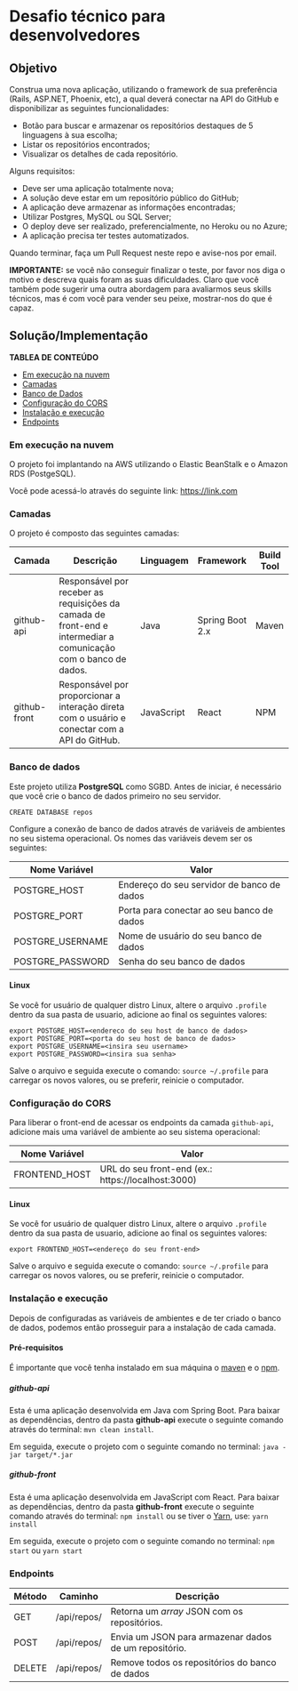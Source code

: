 # Desafio técnico para desenvolvedores

## Objetivo

Construa uma nova aplicação, utilizando o framework de sua preferência (Rails, ASP.NET, Phoenix, etc), a qual deverá conectar na API do GitHub e disponibilizar as seguintes funcionalidades:

- Botão para buscar e armazenar os repositórios destaques de 5 linguagens à sua escolha;
- Listar os repositórios encontrados;
- Visualizar os detalhes de cada repositório.

Alguns requisitos:

- Deve ser uma aplicação totalmente nova;
- A solução deve estar em um repositório público do GitHub;
- A aplicação deve armazenar as informações encontradas;
- Utilizar Postgres, MySQL ou SQL Server;
- O deploy deve ser realizado, preferencialmente, no Heroku ou no Azure;
- A aplicação precisa ter testes automatizados.

Quando terminar, faça um Pull Request neste repo e avise-nos por email.

**IMPORTANTE:** se você não conseguir finalizar o teste, por favor nos diga o motivo e descreva quais foram as suas dificuldades. Claro que você também pode sugerir uma outra abordagem para avaliarmos seus skills técnicos, mas é com você para vender seu peixe, mostrar-nos do que é capaz.

## Solução/Implementação

**TABLEA DE CONTEÚDO** 
* [Em execução na nuvem](#em_execucao)
* [Camadas](#camadas)
* [Banco de Dados](#db)
* [Configuração do CORS](#cors) 
* [Instalação e execução](#instalexec)
* [Endpoints](#endpoints)


<a name="em_execucao"></a>

### Em execução na nuvem

O projeto foi implantando na AWS utilizando o Elastic BeanStalk e o Amazon RDS (PostgeSQL).

Você pode acessá-lo através do seguinte link:
https://link.com

<a name="camadas"></a>

### Camadas

O projeto é composto das seguintes camadas:

|Camada   | Descrição  | Linguagem | Framework | Build Tool |
|--|--|--|--|--|
| github-api | Responsável por receber as requisições da camada de front-end e intermediar a comunicação com o banco de dados. | Java |  Spring Boot 2.x| Maven |
| github-front | Responsável por proporcionar a interação direta com o usuário e conectar com a API do GitHub. | JavaScript |  React | NPM |

<a name="db"></a>

### Banco de dados

Este projeto utiliza **PostgreSQL** como SGBD. Antes de iniciar, é necessário que você crie o banco de dados primeiro no seu servidor.

`CREATE DATABASE repos`

Configure a conexão de banco de dados através de variáveis de ambientes no seu sistema operacional. Os nomes das variáveis devem ser os seguintes:

| Nome Variável | Valor
|--|--|
|POSTGRE_HOST|Endereço do seu servidor de banco de dados
|POSTGRE_PORT|Porta para conectar ao seu banco de dados
|POSTGRE_USERNAME|Nome de usuário do seu banco de dados
|POSTGRE_PASSWORD|Senha do seu banco de dados

#### Linux

Se você for usuário de qualquer distro Linux, altere o arquivo `.profile` dentro da sua pasta de usuario, adicione ao final os seguintes valores:

```
export POSTGRE_HOST=<endereco do seu host de banco de dados>
export POSTGRE_PORT=<porta do seu host de banco de dados>
export POSTGRE_USERNAME=<insira seu username>
export POSTGRE_PASSWORD=<insira sua senha>
```

Salve o arquivo e seguida execute o comando: `source ~/.profile` para carregar os novos valores, ou se preferir, reinicie o computador.

<a name="cors"></a>

### Configuração do CORS

Para liberar o front-end de acessar os endpoints da camada `github-api`, adicione mais uma variável de ambiente ao seu sistema operacional:

| Nome Variável | Valor
|--|--|
|FRONTEND_HOST|URL do seu front-end (ex.: https://localhost:3000)

#### Linux

Se você for usuário de qualquer distro Linux, altere o arquivo `.profile` dentro da sua pasta de usuario, adicione ao final os seguintes valores:

`export FRONTEND_HOST=<endereço do seu front-end>`

Salve o arquivo e seguida execute o comando: `source ~/.profile` para carregar os novos valores, ou se preferir, reinicie o computador.

<a name="instalexec"></a>

### Instalação e execução

Depois de configuradas as variáveis de ambientes e de ter criado o banco de dados, podemos então prosseguir para a instalação de cada camada.

#### Pré-requisitos

É importante que você tenha instalado em sua máquina o [maven](https://maven.apache.org/install.html) e o [npm](https://www.npmjs.com/get-npm).

##### github-api

Esta é uma aplicação desenvolvida em Java com Spring Boot. Para baixar as dependências, dentro da pasta **github-api** execute o seguinte comando através do terminal: `mvn clean install`.

Em seguida, execute o projeto com o seguinte comando no terminal: `java -jar target/*.jar`

##### github-front

Esta é uma aplicação desenvolvida em JavaScript com React. Para baixar as dependências, dentro da pasta **github-front** execute o seguinte comando através do terminal: `npm install` ou se tiver o [Yarn](https://classic.yarnpkg.com/pt-BR/docs/install/#debian-stable), use: `yarn install`

Em seguida, execute o projeto com o seguinte comando no terminal: `npm start` ou `yarn start`

<a name="endpoints"></a>

### Endpoints

| Método | Caminho | Descrição
|--|--| -- |
|GET|/api/repos/ | Retorna um *array* JSON com os repositórios.
|POST|/api/repos/ | Envia um JSON para armazenar dados de um repositório.
|DELETE|/api/repos/ | Remove todos os repositórios do banco de dados
